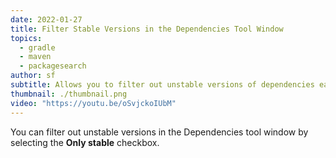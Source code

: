 ```yaml
---
date: 2022-01-27
title: Filter Stable Versions in the Dependencies Tool Window
topics:
  - gradle
  - maven
  - packagesearch
author: sf
subtitle: Allows you to filter out unstable versions of dependencies easily.
thumbnail: ./thumbnail.png
video: "https://youtu.be/oSvjckoIUbM"
---
```


You can filter out unstable versions in the Dependencies tool window by selecting the **Only stable** checkbox.
